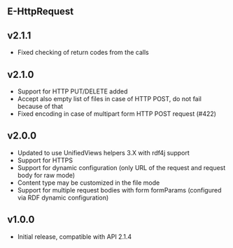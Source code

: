 E-HttpRequest
----------

v2.1.1
---
* Fixed checking of return codes from the calls


v2.1.0
---
* Support for HTTP PUT/DELETE added
* Accept also empty list of files in case of HTTP POST, do not fail because of that
* Fixed encoding in case of multipart form HTTP POST request (#422)

v2.0.0
---
* Updated to use UnifiedViews helpers 3.X with rdf4j support
* Support for HTTPS
* Support for dynamic configuration (only URL of the request and request body for raw mode)
* Content type may be customized in the file mode
* Support for multiple request bodies with form formParams (configured via RDF dynamic configuration)

v1.0.0
---
* Initial release, compatible with API 2.1.4
